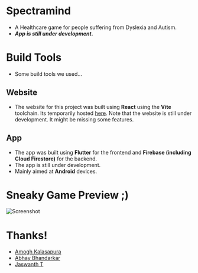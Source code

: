 # Spectramind
- A Healthcare game for people suffering from Dyslexia and Autism.
- ***App is still under development.***

# Build Tools
- Some build tools we used...
## Website
- The website for this project was built using **React** using the **Vite** toolchain. Its temporarily hosted [here](https://spectramind.netlify.app). Note that the website is still under development. It might be missing some features.

## App
- The app was built using **Flutter** for the frontend and **Firebase (including Cloud Firestore)** for the backend.
- The app is still under development.
- Mainly aimed at **Android** devices.

# Sneaky Game Preview ;)
![Screenshot](https://user-images.githubusercontent.com/94102031/227729732-0f0bd0fc-0171-49df-a2ea-da05198fa51c.jpg)

# Thanks!
- [Amogh Kalasapura](https://github.com/Amoghk04)
- [Abhay Bhandarkar](https://github.com/AbhayBhandarkar)
- [Jaswanth T](https://github.com/Jashu2026)
